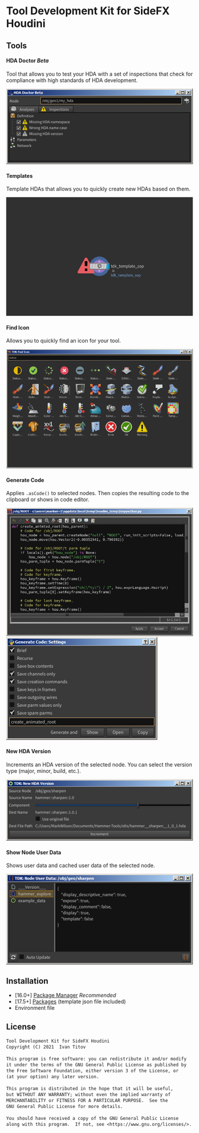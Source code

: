 # Tool Development Kit for SideFX Houdini

## Tools

#### HDA Doctor *Beta*

Tool that allows you to test your HDA with a set of inspections that check for compliance with high standards of HDA development.

![HDA Doctor](/images/hda_doctor.png)

#### Templates

Template HDAs that allows you to quickly create new HDAs based on them.

![Make HDA by Template](/images/make_hda_by_template.gif)

#### Find Icon

Allows you to quickly find an icon for your tool.

![Find Icon](/images/find_icon.png)

#### Generate Code

Applies `.asCode()` to selected nodes. Then copies the resulting code to the clipboard or shows in code editor.

![Generate Code](/images/generate_code.png)
![Generate Code Settings](/images/generate_code_settings.png)

#### New HDA Version

Increments an HDA version of the selected node. You can select the version type (major, minor, build, etc.).

![New HDA Version](/images/new_hda_version.png)

#### Show Node User Data

Shows user data and cached user data of the selected node.

![Show Node User Data](/images/show_node_user_data.png)

## Installation

- [16.0+] [Package Manager](https://github.com/Houdini-Packages/Houdini-Package-Manager) *Recommended*
- [17.5+] [Packages](https://www.sidefx.com/docs/houdini/ref/plugins.html) (template json file included)
- Environment file

## License

```
Tool Development Kit for SideFX Houdini
Copyright (C) 2021  Ivan Titov

This program is free software: you can redistribute it and/or modify
it under the terms of the GNU General Public License as published by
the Free Software Foundation, either version 3 of the License, or
(at your option) any later version.

This program is distributed in the hope that it will be useful,
but WITHOUT ANY WARRANTY; without even the implied warranty of
MERCHANTABILITY or FITNESS FOR A PARTICULAR PURPOSE.  See the
GNU General Public License for more details.

You should have received a copy of the GNU General Public License
along with this program.  If not, see <https://www.gnu.org/licenses/>.
```
